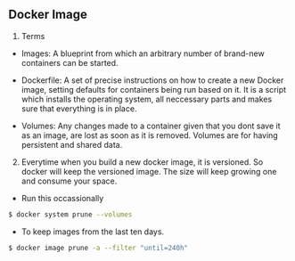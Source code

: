 ## Docker Image 
1. Terms

- Images: A blueprint from which an arbitrary number of brand-new containers can be started. 

- Dockerfile: A set of precise instructions on how to create a new Docker image, setting defaults for containers being run based on it. It is a script which installs the operating system, all neccessary parts and makes sure that everything is in place. 

- Volumes: Any changes made to a container given that you dont save it as an image, are lost as soon  as it is removed. Volumes are for having persistent and shared data. 

2. Everytime when you build a new docker image, it is versioned. So docker will keep the versioned image. 
The size will keep growing one and consume your space.

- Run this occassionally 
```bash
$ docker system prune --volumes
```

- To keep images from the last ten days.
```bash
$ docker image prune -a --filter "until=240h"
```
